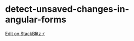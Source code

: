 # detect-unsaved-changes-in-angular-forms

[Edit on StackBlitz ⚡️](https://stackblitz.com/edit/detect-unsaved-changes-in-angular-forms)